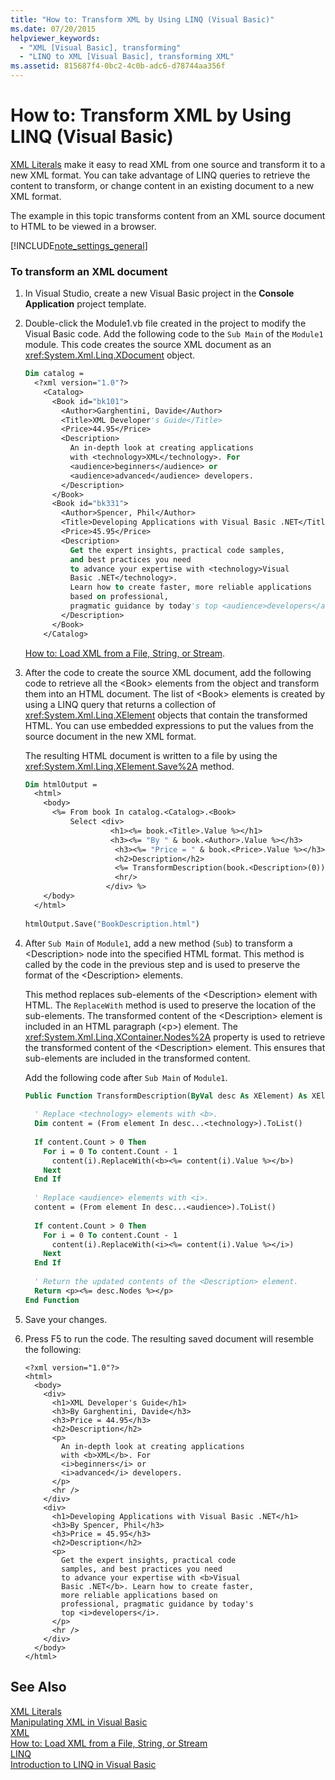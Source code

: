 ```yaml
---
title: "How to: Transform XML by Using LINQ (Visual Basic)"
ms.date: 07/20/2015
helpviewer_keywords: 
  - "XML [Visual Basic], transforming"
  - "LINQ to XML [Visual Basic], transforming XML"
ms.assetid: 815687f4-0bc2-4c0b-adc6-d78744aa356f
---
```

# How to: Transform XML by Using LINQ (Visual Basic)
[XML Literals](../../../../visual-basic/language-reference/xml-literals/index.md) make it easy to read XML from one source and transform it to a new XML format. You can take advantage of LINQ queries to retrieve the content to transform, or change content in an existing document to a new XML format.  
  
 The example in this topic transforms content from an XML source document to HTML to be viewed in a browser.  
  
[!INCLUDE[note_settings_general](~/includes/note-settings-general-md.md)]  
  
### To transform an XML document  
  
1. In Visual Studio, create a new Visual Basic project in the **Console Application** project template.  
  
2. Double-click the Module1.vb file created in the project to modify the Visual Basic code. Add the following code to the `Sub Main` of the `Module1` module. This code creates the source XML document as an <xref:System.Xml.Linq.XDocument> object.  
  
   ```vb  
   Dim catalog =   
     <?xml version="1.0"?>  
       <Catalog>  
         <Book id="bk101">  
           <Author>Garghentini, Davide</Author>  
           <Title>XML Developer's Guide</Title>  
           <Price>44.95</Price>  
           <Description>  
             An in-depth look at creating applications  
             with <technology>XML</technology>. For   
             <audience>beginners</audience> or   
             <audience>advanced</audience> developers.  
           </Description>  
         </Book>  
         <Book id="bk331">  
           <Author>Spencer, Phil</Author>  
           <Title>Developing Applications with Visual Basic .NET</Title>  
           <Price>45.95</Price>  
           <Description>  
             Get the expert insights, practical code samples,   
             and best practices you need   
             to advance your expertise with <technology>Visual   
             Basic .NET</technology>.   
             Learn how to create faster, more reliable applications  
             based on professional,   
             pragmatic guidance by today's top <audience>developers</audience>.  
           </Description>  
         </Book>  
       </Catalog>  
   ```  
  
    [How to: Load XML from a File, String, or Stream](../../../../visual-basic/programming-guide/language-features/xml/how-to-load-xml-from-a-file-string-or-stream.md).  
  
3. After the code to create the source XML document, add the following code to retrieve all the \<Book> elements from the object and transform them into an HTML document. The list of \<Book> elements is created by using a LINQ query that returns a collection of <xref:System.Xml.Linq.XElement> objects that contain the transformed HTML. You can use embedded expressions to put the values from the source document in the new XML format.  
  
    The resulting HTML document is written to a file by using the <xref:System.Xml.Linq.XElement.Save%2A> method.  
  
   ```vb  
   Dim htmlOutput =   
     <html>  
       <body>  
         <%= From book In catalog.<Catalog>.<Book>   
             Select <div>  
                      <h1><%= book.<Title>.Value %></h1>  
                      <h3><%= "By " & book.<Author>.Value %></h3>  
                       <h3><%= "Price = " & book.<Price>.Value %></h3>  
                       <h2>Description</h2>  
                       <%= TransformDescription(book.<Description>(0)) %>  
                       <hr/>  
                     </div> %>  
       </body>  
     </html>  
  
   htmlOutput.Save("BookDescription.html")  
   ```  
  
4. After `Sub Main` of `Module1`, add a new method (`Sub`) to transform a \<Description> node into the specified HTML format. This method is called by the code in the previous step and is used to preserve the format of the \<Description> elements.  
  
    This method replaces sub-elements of the \<Description> element with HTML. The `ReplaceWith` method is used to preserve the location of the sub-elements. The transformed content of the \<Description> element is included in an HTML paragraph (\<p>) element. The <xref:System.Xml.Linq.XContainer.Nodes%2A> property is used to retrieve the transformed content of the \<Description> element. This ensures that sub-elements are included in the transformed content.  
  
    Add the following code after `Sub Main` of `Module1`.  
  
   ```vb  
   Public Function TransformDescription(ByVal desc As XElement) As XElement  
  
     ' Replace <technology> elements with <b>.  
     Dim content = (From element In desc...<technology>).ToList()  
  
     If content.Count > 0 Then  
       For i = 0 To content.Count - 1  
         content(i).ReplaceWith(<b><%= content(i).Value %></b>)  
       Next  
     End If  
  
     ' Replace <audience> elements with <i>.  
     content = (From element In desc...<audience>).ToList()  
  
     If content.Count > 0 Then  
       For i = 0 To content.Count - 1  
         content(i).ReplaceWith(<i><%= content(i).Value %></i>)  
       Next  
     End If  
  
     ' Return the updated contents of the <Description> element.  
     Return <p><%= desc.Nodes %></p>  
   End Function  
   ```  
  
5. Save your changes.  
  
6. Press F5 to run the code. The resulting saved document will resemble the following:  
  
   ```  
   <?xml version="1.0"?>  
   <html>  
     <body>  
       <div>  
         <h1>XML Developer's Guide</h1>  
         <h3>By Garghentini, Davide</h3>  
         <h3>Price = 44.95</h3>  
         <h2>Description</h2>  
         <p>  
           An in-depth look at creating applications  
           with <b>XML</b>. For   
           <i>beginners</i> or   
           <i>advanced</i> developers.  
         </p>  
         <hr />  
       </div>  
       <div>  
         <h1>Developing Applications with Visual Basic .NET</h1>  
         <h3>By Spencer, Phil</h3>  
         <h3>Price = 45.95</h3>  
         <h2>Description</h2>  
         <p>  
           Get the expert insights, practical code   
           samples, and best practices you need   
           to advance your expertise with <b>Visual   
           Basic .NET</b>. Learn how to create faster,  
           more reliable applications based on  
           professional, pragmatic guidance by today's   
           top <i>developers</i>.  
         </p>  
         <hr />  
       </div>  
     </body>  
   </html>  
   ```  
  
## See Also  
 [XML Literals](../../../../visual-basic/language-reference/xml-literals/index.md)  
 [Manipulating XML in Visual Basic](../../../../visual-basic/programming-guide/language-features/xml/manipulating-xml.md)  
 [XML](../../../../visual-basic/programming-guide/language-features/xml/index.md)  
 [How to: Load XML from a File, String, or Stream](../../../../visual-basic/programming-guide/language-features/xml/how-to-load-xml-from-a-file-string-or-stream.md)  
 [LINQ](../../../../visual-basic/programming-guide/language-features/linq/index.md)  
 [Introduction to LINQ in Visual Basic](../../../../visual-basic/programming-guide/language-features/linq/introduction-to-linq.md)
